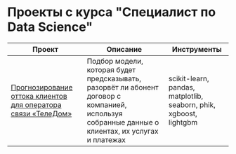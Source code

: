 # Проекты с курса "Специалист по Data Science"
|Проект|Описание|Инструменты|
|-|--------|---|
|[Прогнозирование оттока клиентов для оператора связи «ТелеДом»](https://github.com/evseeva-e/yandex-practicum/blob/main/Forecasting%20customer%20outflow%20for%20telecom%20operator/Forecasting%20customer%20outflow%20for%20telecom%20operator.ipynb)|Подбор модели, которая будет предсказывать, разорвёт ли абонент договор с компанией, используя собранные данные о клиентах, их услугах и платежах|scikit-learn, pandas, matplotlib, seaborn, phik, xgboost, lightgbm|
